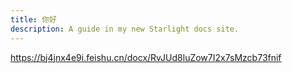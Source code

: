 ```yaml
---
title: 你好
description: A guide in my new Starlight docs site.
---
```



https://bj4jnx4e9i.feishu.cn/docx/RvJUd8luZow7I2x7sMzcb73fnif